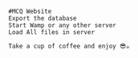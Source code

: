 	#MCQ Website
	Export the database 
	Start Wamp or any other server
	Load All files in server

	Take a cup of coffee and enjoy 😎☕
